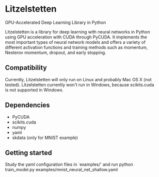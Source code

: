 # Litzelstetten

GPU-Accelerated Deep Learning Library in Python

Litzelstetten is a library for deep learning with neural networks in Python using GPU acceleration with CUDA through PyCUDA. It implements the most important types of neural network models and offers a variety of different activation functions and training methods such as momentum, Nesterov momentum, dropout, and early stopping.

## Compatibility

Currently, Litzelstetten will only run on Linux and probably Mac OS X (not tested). Litzelstetten currently won't run in Windows, because scikits.cuda is not supported in Windows.

## Dependencies
- PyCUDA
- scikits.cuda
- numpy
- yaml
- skdata (only for MNIST example)

## Getting started
Study the yaml configuration files in `examples/' and run
    python train_model.py examples/mnist_neural_net_shallow.yaml
